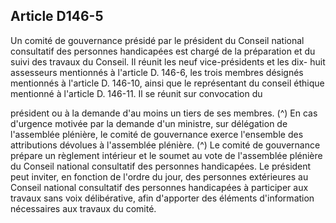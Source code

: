 ## Article D146-5

Un comité de gouvernance présidé par le président du Conseil national consultatif des personnes handicapées
est chargé de la préparation et du suivi des travaux du Conseil. Il réunit les neuf vice-présidents et les dix-
huit assesseurs mentionnés à l'article D. 146-6, les trois membres désignés mentionnés à l'article D. 146-10,
ainsi que le représentant du conseil éthique mentionné à l'article D. 146-11. Il se réunit sur convocation du

président ou à la demande d'au moins un tiers de ses membres. (^)
En cas d'urgence motivée par la demande d'un ministre, sur délégation de l'assemblée plénière, le comité de
gouvernance exerce l'ensemble des attributions dévolues à l'assemblée plénière. (^)
Le comité de gouvernance prépare un règlement intérieur et le soumet au vote de l'assemblée plénière du
Conseil national consultatif des personnes handicapées.
Le président peut inviter, en fonction de l'ordre du jour, des personnes extérieures au Conseil national
consultatif des personnes handicapées à participer aux travaux sans voix délibérative, afin d'apporter des
éléments d'information nécessaires aux travaux du comité.


